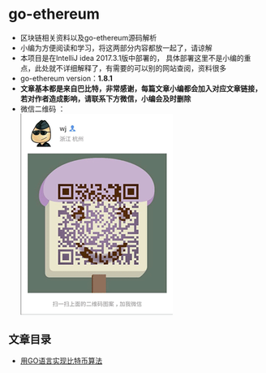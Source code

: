 # go-ethereum
* 区块链相关资料以及go-ethereum源码解析
* 小编为方便阅读和学习，将这两部分内容都放一起了，请谅解 
* 本项目是在IntelliJ idea 2017.3.1版中部署的， 具体部署这里不是小编的重点，此处就不详细解释了，有需要的可以别的网站查阅，资料很多
* go-ethereum version：**1.8.1**
* **文章基本都是来自巴比特，非常感谢，每篇文章小编都会加入对应文章链接，若对作者造成影响，请联系下方微信，小编会及时删除**
* 微信二维码 ：  
 ![image](/doc/img/my_wechat.png)  
## 文章目录
- [用GO语言实现比特币算法](/doc/article/用GO语言实现比特币算法.md)


